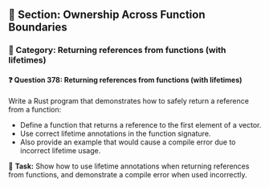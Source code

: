 ## 📘 Section: Ownership Across Function Boundaries  
### 🔹 Category: Returning references from functions (with lifetimes)  
#### ❓ Question 378: Returning references from functions (with lifetimes)

Write a Rust program that demonstrates how to safely return a reference from a function:

- Define a function that returns a reference to the first element of a vector.
- Use correct lifetime annotations in the function signature.
- Also provide an example that would cause a compile error due to incorrect lifetime usage.

🔧 **Task:** Show how to use lifetime annotations when returning references from functions, and demonstrate a compile error when used incorrectly.
